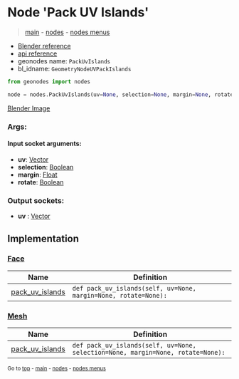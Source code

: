 # Node 'Pack UV Islands'

> [main](../structure.md) - [nodes](nodes.md) - [nodes menus](nodes_menus.md)

- [Blender reference](https://docs.blender.org/manual/en/latest/modeling/geometry_nodes/uv/pack_uv_islands.html)
- [api reference](https://docs.blender.org/api/current/bpy.types.GeometryNodeUVPackIslands.html)
- geonodes name: `PackUvIslands`
- bl_idname: `GeometryNodeUVPackIslands`

```python
from geonodes import nodes

node = nodes.PackUvIslands(uv=None, selection=None, margin=None, rotate=None)
```

[Blender Image](self.node_image_ref)

### Args:

#### Input socket arguments:

- **uv**: [Vector](Vector.md)
- **selection**: [Boolean](Boolean.md)
- **margin**: [Float](Float.md)
- **rotate**: [Boolean](Boolean.md)

### Output sockets:

- **uv** : [Vector](Vector.md)

## Implementation

### [Face](Face.md)

| Name | Definition |
|------|------------|
 | [pack_uv_islands](Face.md#pack_uv_islands) | `def pack_uv_islands(self, uv=None, margin=None, rotate=None):` |

### [Mesh](Mesh.md)

| Name | Definition |
|------|------------|
 | [pack_uv_islands](Mesh.md#pack_uv_islands) | `def pack_uv_islands(self, uv=None, selection=None, margin=None, rotate=None):` |

<sub>Go to [top](#node-Pack-UV-Islands) - [main](../structure.md) - [nodes](nodes.md) - [nodes menus](nodes_menus.md)</sub>

